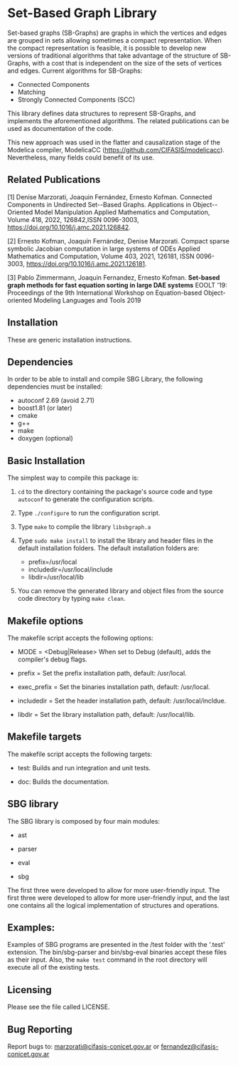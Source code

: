 # Set-Based Graph Library

Set-based graphs (SB-Graphs) are graphs in which the vertices and edges are grouped in sets allowing sometimes a compact representation. When the compact representation is feasible, it is possible to develop new versions of traditional algorithms that take advantage of the structure of SB-Graphs, with a cost that is independent on the size of the sets of vertices and edges. Current algorithms for SB-Graphs:

  * Connected Components
  * Matching
  * Strongly Connected Components (SCC)

This library defines data structures to represent SB-Graphs, and implements the aforementioned algorithms. The related publications can be used as documentation of the code.

This new approach was used in the flatter and causalization stage of the Modelica compiler, ModelicaCC (https://github.com/CIFASIS/modelicacc). Nevertheless, many fields could benefit of its use.

## Related Publications

[1] Denise Marzorati, Joaquin Fernández, Ernesto Kofman. Connected Components in Undirected Set--Based Graphs. Applications in Object--Oriented Model Manipulation Applied Mathematics and Computation, Volume 418, 2022, 126842,ISSN 0096-3003, https://doi.org/10.1016/j.amc.2021.126842.

[2] Ernesto Kofman, Joaquín Fernández, Denise Marzorati. Compact sparse symbolic Jacobian computation in large systems of ODEs Applied Mathematics and Computation, Volume 403, 2021, 126181, ISSN 0096-3003, https://doi.org/10.1016/j.amc.2021.126181.

[3] Pablo Zimmermann, Joaquin Fernandez, Ernesto Kofman.
**Set-based graph methods for fast equation sorting in large DAE systems**
 EOOLT '19: Proceedings of the 9th International Workshop on Equation-based Object-oriented Modeling Languages and Tools 2019

## Installation

These are generic installation instructions.

## Dependencies

In order to be able to install and compile SBG Library, 
the following  dependencies must be installed: 

  * autoconf 2.69 (avoid 2.71)
  * boost1.81 (or later)
  * cmake
  * g++
  * make
  * doxygen (optional)     

## Basic Installation

The simplest way to compile this package is:

  1. `cd` to the directory containing the package's source code and type
     `autoconf` to generate the configuration scripts.
  
  2. Type `./configure` to run the configuration script. 
      
  3. Type `make` to compile the library `libsbgraph.a`

  4. Type `sudo make install` to install the library and header files in the 
    default installation folders.
    The default installation folders are:
      * prefix=/usr/local
      * includedir=/usr/local/include
      * libdir=/usr/local/lib

  5. You can remove the generated library and object files from the
     source code directory by typing `make clean`.  

## Makefile options

The makefile script accepts the following options:

  * MODE = <Debug|Release> 	When set to Debug (default), adds the compiler's debug flags.

  * prefix = <Installation prefix path> 	Set the prefix installation path, default: /usr/local.

  * exec_prefix = <Binaries installation path> 	Set the binaries installation path, default: /usr/local.

  * includedir = <Headers installation path> 	Set the header installation path, default: /usr/local/incldue.

  * libdir = <Library installation path> 	Set the library installation path, default: /usr/local/lib.

## Makefile targets

The makefile script accepts the following targets:

  * test: 		Builds and run integration and unit tests.

  * doc:      Builds the documentation.

## SBG library

The SBG library is composed by four main modules:

  * ast

  * parser

  * eval

  * sbg

The first three were developed to allow for more user-friendly input. The first
three were developed to allow for more user-friendly input, and the last one
contains all the logical implementation of structures and operations.

## Examples:			   

Examples of SBG programs are presented in the /test folder with the '.test'
extension. The bin/sbg-parser and bin/sbg-eval binaries accept these files as
their input. Also, the `make test` command in the root directory will execute
all of the existing tests.

## Licensing

Please see the file called LICENSE.

## Bug Reporting

Report bugs to: marzorati@cifasis-conicet.gov.ar or fernandez@cifasis-conicet.gov.ar
